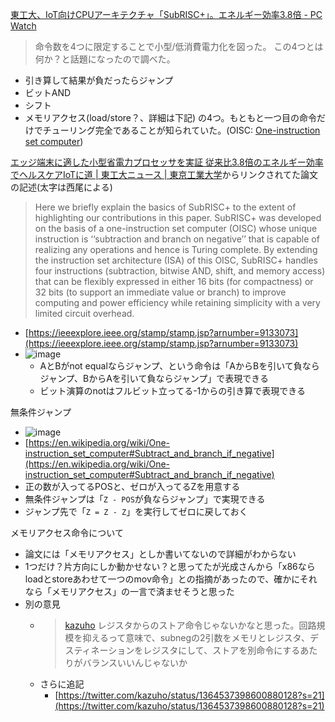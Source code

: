 
[東工大、IoT向けCPUアーキテクチャ「SubRISC+」。エネルギー効率3.8倍 - PC Watch](https://pc.watch.impress.co.jp/docs/news/1307882.html)
> 命令数を4つに限定することで小型/低消費電力化を図った。
この4つとは何か？と話題になったので調べた。
- 引き算して結果が負だったらジャンプ
- ビットAND
- シフト
- メモリアクセス(load/store？、詳細は下記)
の4つ。もともと一つ目の命令だけでチューリング完全であることが知られていた。(OISC: [One-instruction set computer](https://en.wikipedia.org/wiki/One-instruction_set_computer#Subtract_and_branch_if_negative))

[エッジ端末に適した小型省電力プロセッサを実証 従来比3.8倍のエネルギー効率でヘルスケアIoTに道 | 東工大ニュース | 東京工業大学](https://www.titech.ac.jp/news/2021/048954.html)からリンクされてた論文の記述(太字は西尾による)
> Here we briefly explain the basics of SubRISC+ to the extent of highlighting our contributions in this paper. SubRISC+ was developed on the basis of a one-instruction set computer (OISC) whose unique instruction is ‘‘subtraction and branch on negative’’ that is capable of realizing any operations and hence is Turing complete. By extending the instruction set architecture (ISA) of this OISC, SubRISC+ handles four instructions (subtraction, bitwise AND, shift, and memory access) that can be flexibly expressed in either 16 bits (for compactness) or 32 bits (to support an immediate value or branch) to improve computing and power efficiency while retaining simplicity with a very limited circuit overhead.
- [https://ieeexplore.ieee.org/stamp/stamp.jsp?arnumber=9133073](https://ieeexplore.ieee.org/stamp/stamp.jsp?arnumber=9133073)
- ![image](https://gyazo.com/f67cc8123a482f7b21279f8d29bcae62/thumb/1000)
    - AとBがnot equalならジャンプ、という命令は「AからBを引いて負ならジャンプ、BからAを引いて負ならジャンプ」で表現できる
    - ビット演算のnotはフルビット立ってる-1からの引き算で表現できる

無条件ジャンプ
- ![image](https://gyazo.com/567d984c3e024ff3a3c970f2cdbc82c1/thumb/1000)
- [https://en.wikipedia.org/wiki/One-instruction_set_computer#Subtract_and_branch_if_negative](https://en.wikipedia.org/wiki/One-instruction_set_computer#Subtract_and_branch_if_negative)
- 正の数が入ってるPOSと、ゼロが入ってるZを用意する
- 無条件ジャンプは「`Z - POS`が負ならジャンプ」で実現できる
- ジャンプ先で「`Z = Z - Z`」を実行してゼロに戻しておく

メモリアクセス命令について
- 論文には「メモリアクセス」としか書いてないので詳細がわからない
- 1つだけ？片方向にしか動かせない？と思ってたが光成さんから「x86ならloadとstoreあわせて一つのmov命令」との指摘があったので、確かにそれなら「メモリアクセス」の一言で済ませそうと思った
- 別の意見
    - >  [kazuho](https://twitter.com/kazuho/status/1364492476740820992) レジスタからのストア命令じゃないかなと思った。回路規模を抑えるって意味で、subnegの2引数をメモリとレジスタ、デスティネーションをレジスタにして、ストアを別命令にするあたりがバランスいいんじゃないか
    - さらに追記
        - [https://twitter.com/kazuho/status/1364537398600880128?s=21](https://twitter.com/kazuho/status/1364537398600880128?s=21)

